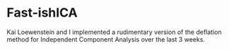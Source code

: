 # Fast-ishICA
Kai Loewenstein and I implemented a rudimentary version of the deflation method for Independent Component Analysis over the last 3 weeks.
